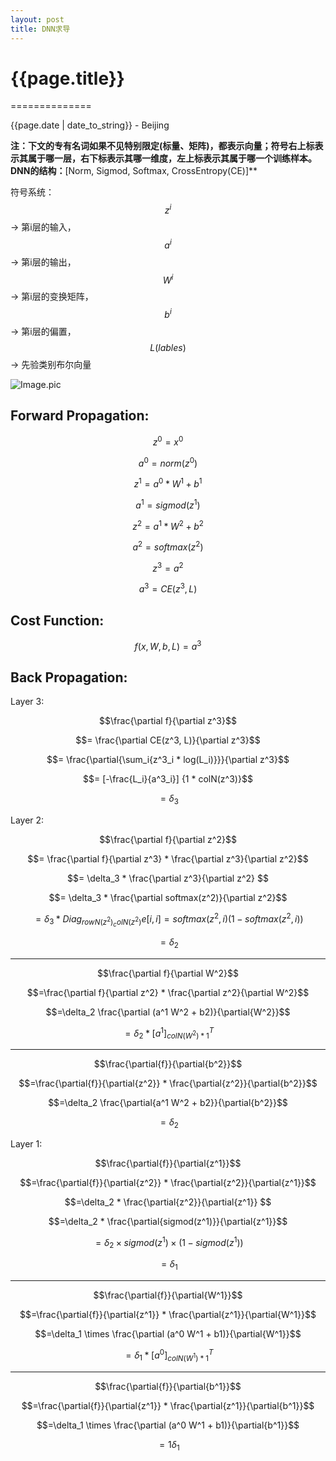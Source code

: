 ```yaml
---
layout: post
title: DNN求导
---
```


# {{page.title}}

==============

{{page.date | date_to_string}} - Beijing

**注：下文的专有名词如果不见特别限定(标量、矩阵)，都表示向量；符号右上标表示其属于哪一层，右下标表示其哪一维度，左上标表示其属于哪一个训练样本。** **DNN的结构：**[Norm, Sigmod, Softmax, CrossEntropy(CE)]**

符号系统：$$z^i$$ -> 第i层的输入，$$a^i$$ -> 第i层的输出，$$W^i$$ -> 第i层的变换矩阵，$$b^i$$ -> 第i层的偏置，$$L(lables)$$ -> 先验类别布尔向量

![Image.pic](http://ofb2ysj1w.bkt.clouddn.com/long%E8%BD%AC%E5%9E%8Bdouble%E5%A4%B1%E8%B4%A5.tiff?imageView/1/w/800/h/600)

## Forward Propagation:

$$ z^0 = x^0 $$

$$a^0 = norm(z^0)$$

$$z^1 = a^0 * W^1 + b^1$$

$$a^1 = sigmod(z^1)$$

$$z^2 = a^1 * W^2 + b^2$$

$$a^2 = softmax(z^2)$$

$$z^3 = a^2$$

$$a^3 = CE(z^3, L)$$

## Cost Function:

$$f(x, W, b, L) = a^3 $$

## Back Propagation:

Layer 3:

$$\frac{\partial f}{\partial z^3}$$

$$= \frac{\partial CE(z^3, L)}{\partial z^3}$$

$$= \frac{\partial{\sum_i{z^3_i * log(L_i)}}}{\partial z^3}$$

$$= [-\frac{L_i}{a^3_i}] {1 * colN(z^3)}$$

$$= \delta_3$$

Layer 2:

$$\frac{\partial f}{\partial z^2}$$

$$= \frac{\partial f}{\partial z^3} * \frac{\partial z^3}{\partial z^2}$$

$$= \delta_3 * \frac{\partial z^3}{\partial z^2} $$

$$= \delta_3 * \frac{\partial softmax(z^2)}{\partial z^2}$$

$$= \delta_3 * Diag_{rowN(z^2) _colN(z^2)} {e[i, i] = softmax(z^2, i)(1 - softmax(z^2, i))} $$

$$= \delta_2$$

--------------------------------------------------------------------------------

$$\frac{\partial f}{\partial W^2}$$

$$=\frac{\partial f}{\partial z^2} * \frac{\partial z^2}{\partial W^2}$$

$$=\delta_2 \frac{\partial (a^1 W^2 + b2)}{\partial{W^2}}$$

$$=\delta_2 * [a^1]^T_{colN(W^2)*1}$$

--------------------------------------------------------------------------------

$$\frac{\partial{f}}{\partial{b^2}}$$

$$=\frac{\partial{f}}{\partial{z^2}} * \frac{\partial{z^2}}{\partial{b^2}}$$

$$=\delta_2 \frac{\partial{a^1 W^2 + b2}}{\partial{b^2}}$$

$$=\delta_2$$

Layer 1:

$$\frac{\partial{f}}{\partial{z^1}}$$

$$=\frac{\partial{f}}{\partial{z^2}} * \frac{\partial{z^2}}{\partial{z^1}}$$

$$=\delta_2 * \frac{\partial{z^2}}{\partial{z^1}} $$

$$=\delta_2 * \frac{\partial{sigmod(z^1)}}{\partial{z^1}}$$

$$=\delta_2 \times sigmod(z^1) \times (1 - sigmod(z^1))$$

$$=\delta_1$$

--------------------------------------------------------------------------------

$$\frac{\partial{f}}{\partial{W^1}}$$

$$=\frac{\partial{f}}{\partial{z^1}} * \frac{\partial{z^1}}{\partial{W^1}}$$

$$=\delta_1 \times \frac{\partial (a^0 W^1 + b1)}{\partial{W^1}}$$

$$=\delta_1 * [a^0]^T_{colN(W^1)*1}$$

--------------------------------------------------------------------------------

$$\frac{\partial{f}}{\partial{b^1}}$$

$$=\frac{\partial{f}}{\partial{z^1}} * \frac{\partial{z^1}}{\partial{b^1}}$$

$$=\delta_1 \times \frac{\partial (a^0 W^1 + b1)}{\partial{b^1}}$$

$$=1 \delta_1 $$
